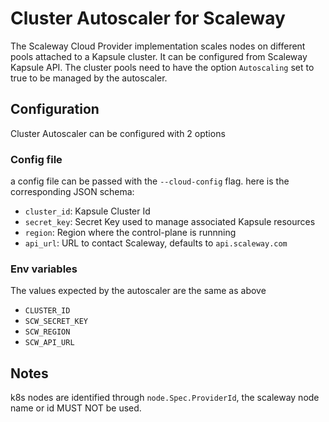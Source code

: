# Cluster Autoscaler for Scaleway

The Scaleway Cloud Provider implementation scales nodes on different pools
attached to a Kapsule cluster. It can be configured from Scaleway Kapsule API.
The cluster pools need to have the option `Autoscaling` set to true to be managed by the autoscaler.

## Configuration

Cluster Autoscaler can be configured with 2 options
### Config file
a config file can be passed with the `--cloud-config` flag.
here is the corresponding JSON schema:
* `cluster_id`: Kapsule Cluster Id
* `secret_key`: Secret Key used to manage associated Kapsule resources
* `region`: Region where the control-plane is runnning
* `api_url`: URL to contact Scaleway, defaults to `api.scaleway.com`

### Env variables

The values expected by the autoscaler are the same as above

- `CLUSTER_ID`
- `SCW_SECRET_KEY`
- `SCW_REGION`
- `SCW_API_URL`

## Notes

k8s nodes are identified through `node.Spec.ProviderId`, the scaleway node name or id MUST NOT be used.
